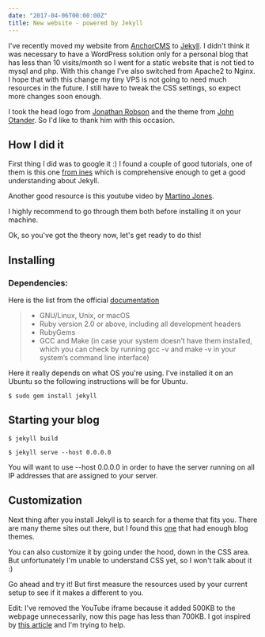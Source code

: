 ```yaml
---
date: "2017-04-06T00:00:00Z"
title: New website - powered by Jekyll
---
```


I've recently moved my website from [AnchorCMS](http://anchorcms.com) to [Jekyll](http://jekyllrb.com). I didn't think it was necessary to have a WordPress solution only for a personal blog that has less than 10 visits/month so I went for a static website that is not tied to mysql and php. With this change I've also switched from Apache2 to Nginx. I hope that with this change my tiny VPS is not going to need much resources in the future.
I still have to tweak the CSS settings, so expect more changes soon enough.

I took the head logo from [Jonathan Robson](http://jnrbsn.com/) and the theme from [John Otander](http://johnotander.com/). So I'd like to thank him with this occasion.  

## How I did it

First thing I did was to google it :) I found a couple of good tutorials, one of them is this one [from ines](https://ines.io/blog/the-ultimate-guide-static-websites-jekyll) which is comprehensive enough to get a good understanding about Jekyll. 

Another good resource is this youtube video by [Martino Jones](https://www.youtube.com/watch?v=HOg8jWZ3lt0).

I highly recommend to go through them both before installing it on your machine.


Ok, so you've got the theory now, let's get ready to do this!

## Installing

### Dependencies:

Here is the list from the official [documentation](https://jekyllrb.com/docs/installation/#requirements)

> * GNU/Linux, Unix, or macOS
> * Ruby version 2.0 or above, including all development headers
> * RubyGems
> * GCC and Make (in case your system doesn’t have them installed, which you can check by running gcc -v and make -v in your system’s command line interface)

Here it really depends on what OS you're using. I've installed it on an Ubuntu so the following instructions will be for Ubuntu. 

```
$ sudo gem install jekyll
```

## Starting your blog

```
$ jekyll build
```

```
$ jekyll serve --host 0.0.0.0
```
You will want to use --host 0.0.0.0 in order to have the server running on all IP addresses that are assigned to your server.


## Customization 
Next thing after you install Jekyll is to search for a theme that fits you. There are many theme sites out there, but I found this [one](http://drjekyllthemes.github.io/) that had enough blog themes. 

You can also customize it by going under the hood, down in the CSS area. But unfortunately I'm unable to understand CSS yet, so I won't talk about it :)

Go ahead and try it! But first measure the resources used by your current setup to see if it makes a different to you.

Edit: I've removed the YouTube iframe because it added 500KB to the webpage unnecessarily, now this page has less than 700KB. I got inspired by [this article](http://idlewords.com/talks/website_obesity.htm) and I'm trying to help.
